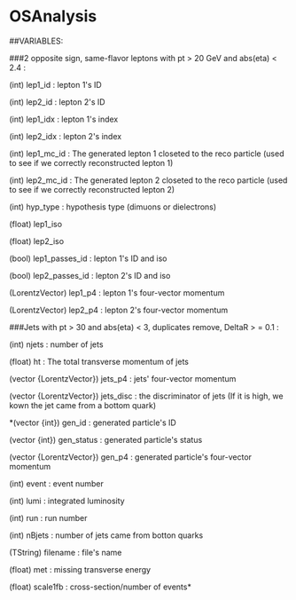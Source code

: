 # OSAnalysis

##VARIABLES:


###2 opposite sign, same-flavor leptons with pt > 20 GeV and abs(eta) < 2.4 :

(int) lep1_id : lepton 1's ID

(int) lep2_id : lepton 2's ID

(int) lep1_idx : lepton 1's index

(int) lep2_idx : lepton 2's index

(int) lep1_mc_id : The generated lepton 1 closeted to the reco particle (used to see if we correctly reconstructed lepton 1)

(int) lep2_mc_id : The generated lepton 2 closeted to the reco particle (used to see if we correctly reconstructed lepton 2)

(int) hyp_type : hypothesis type (dimuons or dielectrons)

(float) lep1_iso

(float) lep2_iso

(bool) lep1_passes_id : lepton 1's ID and iso

(bool) lep2_passes_id : lepton 2's ID and iso

(LorentzVector) lep1_p4 : lepton 1's four-vector momentum

(LorentzVector) lep2_p4 : lepton 2's four-vector momentum



###Jets with pt > 30 and abs(eta) < 3, duplicates remove, DeltaR > = 0.1 :

(int) njets : number of jets

(float) ht : The total transverse momentum of jets

(vector {LorentzVector}) jets_p4 : jets' four-vector momentum

(vector {LorentzVector}) jets_disc : the discriminator of jets (If it is high, we kown the jet came from a bottom quark)



*(vector {int}) gen_id : generated particle's ID

(vector {int}) gen_status : generated particle's status

(vector {LorentzVector}) gen_p4 : generated particle's four-vector momentum

(int) event : event number

(int) lumi : integrated luminosity

(int) run : run number

(int) nBjets : number of jets came from botton quarks

(TString) filename : file's name

(float) met : missing transverse energy

(float) scale1fb : cross-section/number of events*
